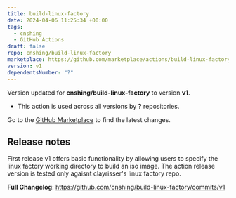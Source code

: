 ```yaml
---
title: build-linux-factory
date: 2024-04-06 11:25:34 +00:00
tags:
  - cnshing
  - GitHub Actions
draft: false
repo: cnshing/build-linux-factory
marketplace: https://github.com/marketplace/actions/build-linux-factory
version: v1
dependentsNumber: "?"
---
```



Version updated for **cnshing/build-linux-factory** to version **v1**.
- This action is used across all versions by **?** repositories.

Go to the [GitHub Marketplace](https://github.com/marketplace/actions/build-linux-factory) to find the latest changes.

## Release notes

First release v1 offers basic functionality by allowing users to specify the linux factory working directory to build an iso image. The action release version is tested only agaisnt clayrisser's linux factory repo.
 
**Full Changelog**: https://github.com/cnshing/build-linux-factory/commits/v1
